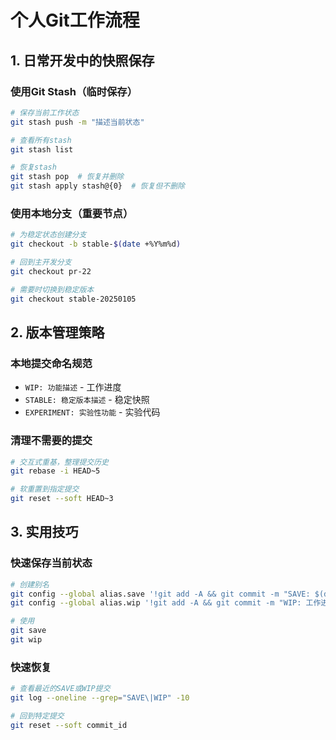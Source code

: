 # 个人Git工作流程

## 1. 日常开发中的快照保存

### 使用Git Stash（临时保存）
```bash
# 保存当前工作状态
git stash push -m "描述当前状态"

# 查看所有stash
git stash list

# 恢复stash
git stash pop  # 恢复并删除
git stash apply stash@{0}  # 恢复但不删除
```

### 使用本地分支（重要节点）
```bash
# 为稳定状态创建分支
git checkout -b stable-$(date +%Y%m%d)

# 回到主开发分支
git checkout pr-22

# 需要时切换到稳定版本
git checkout stable-20250105
```

## 2. 版本管理策略

### 本地提交命名规范
- `WIP: 功能描述` - 工作进度
- `STABLE: 稳定版本描述` - 稳定快照
- `EXPERIMENT: 实验性功能` - 实验代码

### 清理不需要的提交
```bash
# 交互式重基，整理提交历史
git rebase -i HEAD~5

# 软重置到指定提交
git reset --soft HEAD~3
```

## 3. 实用技巧

### 快速保存当前状态
```bash
# 创建别名
git config --global alias.save '!git add -A && git commit -m "SAVE: $(date)"'
git config --global alias.wip '!git add -A && git commit -m "WIP: 工作进度保存"'

# 使用
git save
git wip
```

### 快速恢复
```bash
# 查看最近的SAVE或WIP提交
git log --oneline --grep="SAVE\|WIP" -10

# 回到特定提交
git reset --soft commit_id
```
